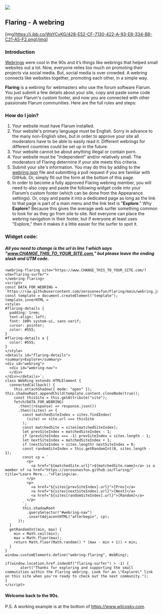 ![](https://i.ibb.co/WsYCvKG/428-E52-CF-7130-422-A-93-E6-334-B8-C21-A5-F2.png)

## Flaring - A webring
[img]https://i.ibb.co/WsYCvKG/428-E52-CF-7130-422-A-93-E6-334-B8-C21-A5-F2.png[/img]

### Introduction
[Webrings](https://en.wikipedia.org/wiki/Webring) were cool in the 90s and it’s things like webrings that helped small websites out a lot. Now, everyone relies too much on promoting their projects via social media. But, social media is over crowded. A webring connects like websites together, promoting each other, in a simple way.

**Flaring** is a webring for webmasters who use the forum software Flarum. You just submit a few details about your site, copy and paste some code into your Flarum's custom footer, and now you are connected with other passionate Flarum communities. Here are the full rules and steps:

### How do I join?
1. Your website must have Flarum installed.
2. Your website's primary language must be English. Sorry in advance to the many non-English sites, but in order to approve your site all moderators have to be able to easily read it. Different webrings for different countries could be set up in the future.
3. Your website cannot be about anything illegal or contain porn.
4. Your website must be "independent" and/or relatively small. The moderators of Flaring determine if your site meets this criteria.
5. Submit your site's information. You may do this by adding to the [webring.json](https://github.com/zerosonesfun/Flaring/blob/main/webring.json) file and submitting a pull request if you are familiar with GitHub. Or, simply fill out the form at the bottom of this page.
6. In order to become a fully approved Flaring webring member, you will need to also copy and paste the following widget code into your Flarum’s custom footer (which can be done from the Appearance settings). Or, copy and paste it into a dedicated page as long as the link to that page is part of a main menu and the link text is "**Explore**." Why **Explore**? Because this gives the average web surfer something common to look for as they go from site to site. Not everyone can place the webring navigation in their footer, but if everyone at least uses "Explore," then it makes it a little easier for the surfer to spot it.

### Widget code:
##### All you need to change is the url in line 1 which says "www.CHANGE_THIS_TO_YOUR_SITE.com," but please leave the ending slash and UTM code.
~~~
<webring-flaring site="https://www.CHANGE_THIS_TO_YOUR_SITE.com/?utm=flaring-surfer">
</webring-flaring>
<script>
const DATA_FOR_WEBRING = `https://raw.githubusercontent.com/zerosonesfun/Flaring/main/webring.json`;
const template = document.createElement("template");
template.innerHTML = `
<style>
#flaring-details {
  padding: 1rem; 
  text-align: left;
  font: 100% system-ui, sans-serif;
  cursor: pointer;
  color: #555;
}
#flaring-details a {
  color: #555;
}
</style>
<details id="flaring-details">
<summary>Explore</summary>
<div id="webring">
  <div id="webring-nav">
  </div>
</div></details>`;
class WebRing extends HTMLElement {
  connectedCallback() {
    this.attachShadow({ mode: "open" });
this.shadowRoot.appendChild(template.content.cloneNode(true));
    const thisSite = this.getAttribute("site");
    fetch(DATA_FOR_WEBRING)
      .then((response) => response.json())
      .then((sites) => {
        const matchedSiteIndex = sites.findIndex(
          (site) => site.url === thisSite
        );
        const matchedSite = sites[matchedSiteIndex];
        let prevSiteIndex = matchedSiteIndex - 1;
        if (prevSiteIndex === -1) prevSiteIndex = sites.length - 1;
        let nextSiteIndex = matchedSiteIndex + 1;
        if (nextSiteIndex > sites.length) nextSiteIndex = 0;
        const randomSiteIndex = this.getRandomInt(0, sites.length - 1);
        const cp = `
          <p>
            <a href="${matchedSite.url}">${matchedSite.name}</a> is a member of <a href="https://zerosonesfun.github.io/Flaring/" title="Learn More...">Flaring</a>.
          </p>
          <p>
            <a href="${sites[prevSiteIndex].url}">[Prev]</a>
            <a href="${sites[nextSiteIndex].url}">[Next]</a>
            <a href="${sites[randomSiteIndex].url}">[Random]</a>
          </p>
        `;
        this.shadowRoot
          .querySelector("#webring-nav")
          .insertAdjacentHTML("afterbegin", cp);
      });
  }
  getRandomInt(min, max) {
    min = Math.ceil(min);
    max = Math.floor(max);
    return Math.floor(Math.random() * (max - min + 1)) + min;
  }
}
window.customElements.define("webring-flaring", WebRing);

if(window.location.href.indexOf("flaring-surfer") > -1) {
       alert("Thanks for exploring and supporting the small communities within the Flaring webring. Look for an \"Explore\" link on this site when you're ready to check out the next community.");
} 
</script>
~~~

#### Welcome back to the 90s. 

P.S. A working example is at the bottom of https://www.wilcosky.com.
